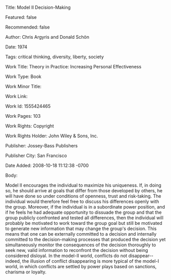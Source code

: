 Title: Model II Decision-Making

Featured: false

Recommended: false

Author: Chris Argyris and Donald Schön

Date: 1974

Tags: critical thinking, diversity, liberty, society

Work Title: Theory in Practice: Increasing Personal Effectiveness

Work Type: Book

Work Minor Title:  

Work Link: 

Work Id:  1555424465

Work Pages:  103

Work Rights:  Copyright

Work Rights Holder:  John Wiley &amp; Sons, Inc.

Publisher:  Jossey-Bass Publishers

Publisher City:  San Francisco

Date Added: 2008-10-18 11:12:38 -0700

Body:

Model II encourages the individual to maximize his uniqueness. If, in doing so, he should arrive at goals that differ from those developed by others, he will have done so under conditions of openness, trust and risk-taking. The individual would therefore feel free to discuss his differences openly with the group. Moreover, if the individual is in a subordinate power position, and if he feels he had adequate opportunity to dissuade the group and that the group publicly confronted and tested all differences, then the individual will probably be motivated to work toward the group goal but still be motivated to generate new information that may change the group's decision. This means that one can be externally committed to a decision and internally committed to the decision-making processes that produced the decision yet simultaneously monitor the consequences of the decision thoroughly to seek new, valid information to reconfront the decision without being considered disloyal. In the model-II world, conflicts do not disappear--indeed, the illusion of conflict disappearing is more typical of the model-I world, in which conflicts are settled by power plays based on sanctions, charisma or loyalty.


